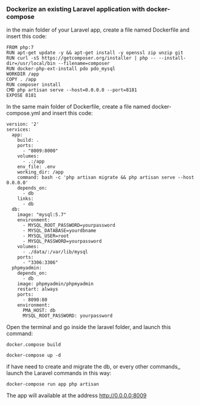 ### Dockerize an existing Laravel application with docker-compose

in the main folder of your Laravel app, create a file named Dockerfile
and insert this code:
```
FROM php:7
RUN apt-get update -y && apt-get install -y openssl zip unzip git
RUN curl -sS https://getcomposer.org/installer | php -- --install-dir=/usr/local/bin --filename=composer
RUN docker-php-ext-install pdo pdo_mysql
WORKDIR /app
COPY . /app
RUN composer install
CMD php artisan serve --host=0.0.0.0 --port=8181
EXPOSE 8181
```
In the same main folder of Dockerfile, create a file named docker-compose.yml
and insert this code:
```
version: '2'
services:
  app:
    build: .
    ports:
      - "8009:8000"
    volumes:
      - .:/app
    env_file: .env
    working_dir: /app
    command: bash -c 'php artisan migrate && php artisan serve --host 0.0.0.0'
    depends_on:
      - db
    links:
      - db
  db:
    image: "mysql:5.7"
    environment:
      - MYSQL_ROOT_PASSWORD=yourpassword
      - MYSQL_DATABASE=yourdbname
      - MYSQL_USER=root
      - MYSQL_PASSWORD=yourpassword
    volumes:
      - ./data/:/var/lib/mysql
    ports:
      - "3306:3306"
  phpmyadmin:
    depends_on:
      - db
    image: phpmyadmin/phpmyadmin
    restart: always
    ports:
      - 8090:80
    environment:
      PMA_HOST: db
      MYSQL_ROOT_PASSWORD: yourpassword
```
Open the terminal and go inside the laravel folder, and launch this command:
```
docker.compose build
```
```
docker-compose up -d
```

if have need to create and migrate the db, or every other commands,, launch the Laravel commands in this way:
```
docker-compose run app php artisan
```
The app will available at the address http://0.0.0.0:8009


